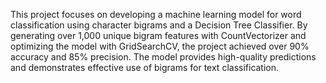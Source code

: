 This project focuses on developing a machine learning model for word classification using character bigrams and a Decision Tree Classifier. By generating over 1,000 unique bigram features with CountVectorizer and optimizing the model with GridSearchCV, the project achieved over 90% accuracy and 85% precision. The model provides high-quality predictions and demonstrates effective use of bigrams for text classification.
